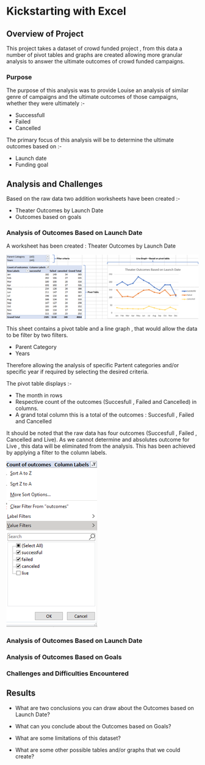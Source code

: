 # Kickstarting with Excel

## Overview of Project
This project takes a dataset of crowd funded project , from this data a number of pivot tables and graphs are created allowing more granular analysis to answer the ultimate outcomes of crowd funded campaigns. 


### Purpose
The purpose of this analysis was to provide Louise an analysis of similar genre of campaigns and the ultimate outcomes of those campaigns, whether they were ultimately :-
- Successfull
- Failed
- Cancelled


The primary focus of this analysis will be to determine the ultimate outcomes based on  :-
- Launch date
- Funding goal
## Analysis and Challenges
Based on the raw data two addition worksheets have been created :-
- Theater Outcomes by Launch Date
- Outcomes based on goals

### Analysis of Outcomes Based on Launch Date

A worksheet has been created : Theater Outcomes by Launch Date

![Overview](/resources/TO_overview.PNG)




This sheet contains a pivot table and a line graph , that would allow the data to be filter by two filters.
- Parent Category
- Years

Therefore allowing the analysis of specific Partent categories and/or specific year if required by selecting the desired criteria.

The pivot table displays :-
- The month  in rows 
- Respective count of the outcomes (Succesfull , Failed and Cancelled) in columns. 
- A grand total column this is a total of the outcomes : Succesfull , Failed and Cancelled

It should be noted that the raw data has four outcomes (Succesfull , Failed , Cancelled and Live). As we cannot determine and absolutes outcome for Live , this data will be eliminated from the analysis. This has been achieved by applying a filter to the column labels.





![Something](/resources/f1.PNG)

### Analysis of Outcomes Based on Launch Date

### Analysis of Outcomes Based on Goals

### Challenges and Difficulties Encountered

## Results

- What are two conclusions you can draw about the Outcomes based on Launch Date?

- What can you conclude about the Outcomes based on Goals?

- What are some limitations of this dataset?

- What are some other possible tables and/or graphs that we could create?

